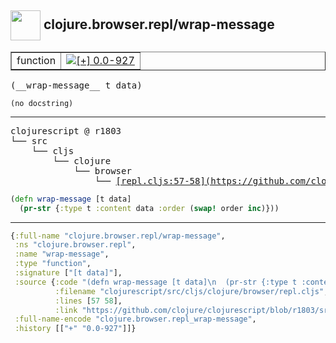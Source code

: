 ## <img width="48px" valign="middle" src="http://i.imgur.com/Hi20huC.png"> clojure.browser.repl/wrap-message

 <table border="1">
<tr>
<td>function</td>
<td><a href="https://github.com/cljsinfo/api-refs/tree/0.0-927"><img valign="middle" alt="[+] 0.0-927" src="https://img.shields.io/badge/+-0.0--927-lightgrey.svg"></a> </td>
</tr>
</table>

 <samp>
(__wrap-message__ t data)<br>
</samp>

```
(no docstring)
```

---

 <pre>
clojurescript @ r1803
└── src
    └── cljs
        └── clojure
            └── browser
                └── <ins>[repl.cljs:57-58](https://github.com/clojure/clojurescript/blob/r1803/src/cljs/clojure/browser/repl.cljs#L57-L58)</ins>
</pre>

```clj
(defn wrap-message [t data]
  (pr-str {:type t :content data :order (swap! order inc)}))
```


---

```clj
{:full-name "clojure.browser.repl/wrap-message",
 :ns "clojure.browser.repl",
 :name "wrap-message",
 :type "function",
 :signature ["[t data]"],
 :source {:code "(defn wrap-message [t data]\n  (pr-str {:type t :content data :order (swap! order inc)}))",
          :filename "clojurescript/src/cljs/clojure/browser/repl.cljs",
          :lines [57 58],
          :link "https://github.com/clojure/clojurescript/blob/r1803/src/cljs/clojure/browser/repl.cljs#L57-L58"},
 :full-name-encode "clojure.browser.repl_wrap-message",
 :history [["+" "0.0-927"]]}

```
